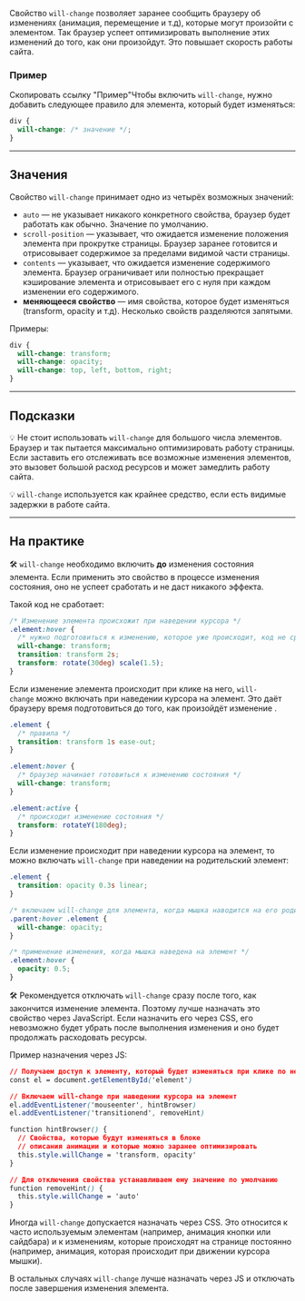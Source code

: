Свойство `will-change` позволяет заранее сообщить браузеру об изменениях (анимация, перемещение и т.д), которые могут произойти с элементом. Так браузер успеет оптимизировать выполнение этих изменений до того, как они произойдут. Это повышает скорость работы сайта.

### Пример

 Скопировать ссылку "Пример"Чтобы включить `will-change`, нужно добавить следующее правило для элемента, который будет изменяться:
```css
div {
  will-change: /* значение */;
}
```

---

## Значения

Свойство `will-change` принимает одно из четырёх возможных значений:

- `auto` — не указывает никакого конкретного свойства, браузер будет работать как обычно. Значение по умолчанию.
- `scroll-position` — указывает, что ожидается изменение положения элемента при прокрутке страницы. Браузер заранее готовится и отрисовывает содержимое за пределами видимой части страницы.
- `contents` — указывает, что ожидается изменение содержимого элемента. Браузер ограничивает или полностью прекращает кэширование элемента и отрисовывает его с нуля при каждом изменении его содержимого.
- **меняющееся свойство** — имя свойства, которое будет изменяться (transform, opacity и т.д). Несколько свойств разделяются запятыми.

Примеры:
```css
div {
  will-change: transform;
  will-change: opacity;
  will-change: top, left, bottom, right;
}
```

---

## Подсказки

💡 Не стоит использовать `will-change` для большого числа элементов. Браузер и так пытается максимально оптимизировать работу страницы. Если заставить его отслеживать все возможные изменения элементов, это вызовет большой расход ресурсов и может замедлить работу сайта.

💡 `will-change` используется как крайнее средство, если есть видимые задержки в работе сайта.

---

## На практике 

🛠 `will-change` необходимо включить **до** изменения состояния элемента. Если применить это свойство в процессе изменения состояния, оно не успеет сработать и не даст никакого эффекта.

Такой код не сработает:
```css
/* Изменение элемента происхожит при наведении курсора */
.element:hover {
  /* нужно подготовиться к изменению, которое уже происходит, код не сработает */
  will-change: transform;
  transition: transform 2s;
  transform: rotate(30deg) scale(1.5);
}
```

Если изменение элемента происходит при клике на него, `will-change` можно включать при наведении курсора на элемент. Это даёт браузеру время подготовиться до того, как произойдёт изменение .

```css
.element {
  /* правила */
  transition: transform 1s ease-out;
}

.element:hover {
  /* браузер начинает готовиться к изменению состояния */
  will-change: transform;
}

.element:active {
  /* происходит изменение состояния */
  transform: rotateY(180deg);
}
```

Если изменение происходит при наведении курсора на элемент, то можно включать `will-change` при наведении на родительский элемент:

```css
.element {
  transition: opacity 0.3s linear;
}

/* включаем will-change для элемента, когда мышка наводится на его родительский элемент */
.parent:hover .element {
  will-change: opacity;
}

/* применение изменения, когда мышка наведена на элемент */
.element:hover {
  opacity: 0.5;
}
```

🛠 Рекомендуется отключать `will-change` сразу после того, как закончится изменение элемента. Поэтому лучше назначать это свойство через JavaScript. Если назначить его через CSS, его невозможно будет убрать после выполнения изменения и оно будет продолжать расходовать ресурсы.

Пример назначения через JS:
```css
// Получаем доступ к элементу, который будет изменяться при клике по нему
const el = document.getElementById('element')

// Включаем will-change при наведении курсора на элемент
el.addEventListener('mouseenter', hintBrowser)
el.addEventListener('transitionend', removeHint)

function hintBrowser() {
  // Свойства, которые будут изменяться в блоке
  // описания анимации и которые можно заранее оптимизировать
  this.style.willChange = 'transform, opacity'
}

// Для отключения свойства устанавливаем ему значение по умолчанию
function removeHint() {
  this.style.willChange = 'auto'
}
```

Иногда `will-change` допускается назначать через CSS. Это относится к часто используемым элементам (например, анимация кнопки или сайдбара) и к изменениям, которые происходят на странице постоянно (например, анимация, которая происходит при движении курсора мышки).

В остальных случаях `will-change` лучше назначать через JS и отключать после завершения изменения элемента.